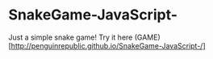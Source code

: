 # SnakeGame-JavaScript-
Just  a simple snake game!
Try it here (GAME)[http://penguinrepublic.github.io/SnakeGame-JavaScript-/]
